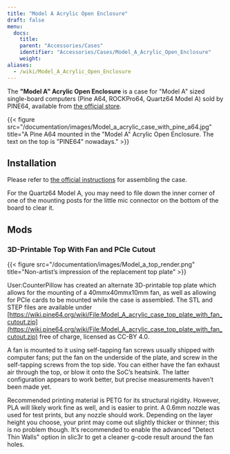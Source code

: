 ```yaml
---
title: "Model A Acrylic Open Enclosure"
draft: false
menu:
  docs:
    title:
    parent: "Accessories/Cases"
    identifier: "Accessories/Cases/Model_A_Acrylic_Open_Enclosure"
    weight:
aliases:
  - /wiki/Model_A_Acrylic_Open_Enclosure
---
```


The **"Model A" Acrylic Open Enclosure** is a case for "Model A" sized single-board computers (Pine A64, ROCKPro64, Quartz64 Model A) sold by PINE64, available from [the official store](https://pine64.com/product/pine-a64-rockpro64-acrylic-open-enclosure/).

{{< figure src="/documentation/images/Model_a_acrylic_case_with_pine_a64.jpg" title="A Pine A64 mounted in the &quot;Model A&quot; Acrylic Open Enclosure. The text on the top is &quot;PINE64&quot; nowadays." >}}

## Installation

Please refer to [the official instructions](https://files.pine64.org/doc/guide/PINE64_Acrylic_Open_Enclosure_Installation_Guide.pdf) for assembling the case.

For the Quartz64 Model A, you may need to file down the inner corner of one of the mounting posts for the little mic connector on the bottom of the board to clear it.

## Mods

### 3D-Printable Top With Fan and PCIe Cutout

{{< figure src="/documentation/images/Model_a_top_render.png" title="Non-artist’s impression of the replacement top plate" >}}

User:CounterPillow has created an alternate 3D-printable top plate which allows for the mounting of a 40mmx40mmx10mm fan, as well as allowing for PCIe cards to be mounted while the case is assembled. The STL and STEP files are available under [https://wiki.pine64.org/wiki/File:Model_A_acrylic_case_top_plate_with_fan_cutout.zip](https://wiki.pine64.org/wiki/File:Model_A_acrylic_case_top_plate_with_fan_cutout.zip) free of charge, licensed as CC-BY 4.0.

A fan is mounted to it using self-tapping fan screws usually shipped with computer fans; put the fan on the underside of the plate, and screw in the self-tapping screws from the top side. You can either have the fan exhaust air through the top, or blow it onto the SoC’s heatsink. The latter configuration appears to work better, but precise measurements haven’t been made yet.

Recommended printing material is PETG for its structural rigidity. However, PLA will likely work fine as well, and is easier to print. A 0.6mm nozzle was used for test prints, but any nozzle should work. Depending on the layer height you choose, your print may come out slightly thicker or thinner; this is no problem though. It’s recommended to enable the advanced "Detect Thin Walls" option in slic3r to get a cleaner g-code result around the fan holes.
